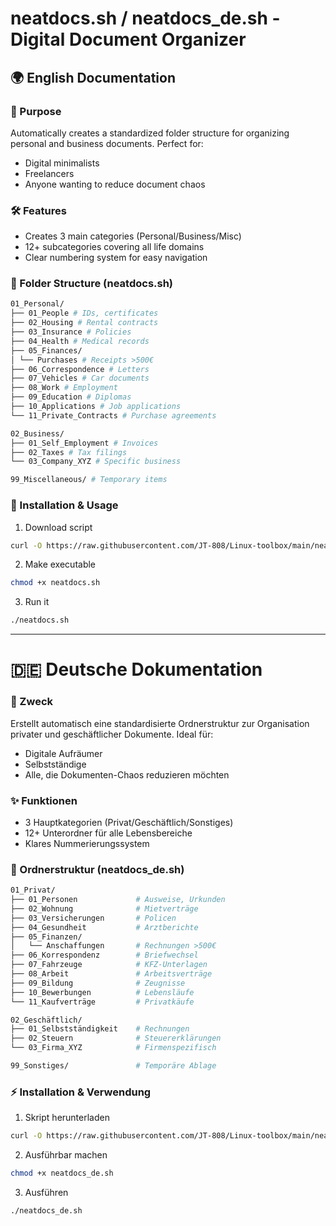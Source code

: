 # neatdocs.sh / neatdocs_de.sh - Digital Document Organizer

## 🌍 English Documentation

### 📌 Purpose
Automatically creates a standardized folder structure for organizing personal and business documents. Perfect for:
- Digital minimalists
- Freelancers
- Anyone wanting to reduce document chaos

### 🛠 Features
- Creates 3 main categories (Personal/Business/Misc)
- 12+ subcategories covering all life domains
- Clear numbering system for easy navigation

### 📂 Folder Structure (neatdocs.sh)
```bash
01_Personal/
├── 01_People # IDs, certificates
├── 02_Housing # Rental contracts
├── 03_Insurance # Policies
├── 04_Health # Medical records
├── 05_Finances/
│ └── Purchases # Receipts >500€
├── 06_Correspondence # Letters
├── 07_Vehicles # Car documents
├── 08_Work # Employment
├── 09_Education # Diplomas
├── 10_Applications # Job applications
└── 11_Private_Contracts # Purchase agreements

02_Business/
├── 01_Self_Employment # Invoices
├── 02_Taxes # Tax filings
└── 03_Company_XYZ # Specific business

99_Miscellaneous/ # Temporary items
```

### 🚀 Installation & Usage

 1. Download script
 ```bash
curl -O https://raw.githubusercontent.com/JT-808/Linux-toolbox/main/neatdocs/neatdocs.sh
```
 2. Make executable
 ```bash
chmod +x neatdocs.sh
```
 3. Run it
 ```bash
./neatdocs.sh
```
---
# 🇩🇪 Deutsche Dokumentation
### 📌 Zweck
Erstellt automatisch eine standardisierte Ordnerstruktur zur Organisation privater und geschäftlicher Dokumente. Ideal für:
- Digitale Aufräumer
- Selbstständige
- Alle, die Dokumenten-Chaos reduzieren möchten

### ✨ Funktionen
- 3 Hauptkategorien (Privat/Geschäftlich/Sonstiges)
- 12+ Unterordner für alle Lebensbereiche
- Klares Nummerierungssystem

### 📂 Ordnerstruktur (neatdocs_de.sh)
```bash
01_Privat/
├── 01_Personen             # Ausweise, Urkunden
├── 02_Wohnung              # Mietverträge
├── 03_Versicherungen       # Policen
├── 04_Gesundheit           # Arztberichte
├── 05_Finanzen/
│   └── Anschaffungen       # Rechnungen >500€
├── 06_Korrespondenz        # Briefwechsel
├── 07_Fahrzeuge            # KFZ-Unterlagen
├── 08_Arbeit               # Arbeitsverträge
├── 09_Bildung              # Zeugnisse
├── 10_Bewerbungen          # Lebensläufe
└── 11_Kaufverträge         # Privatkäufe

02_Geschäftlich/
├── 01_Selbstständigkeit    # Rechnungen
├── 02_Steuern              # Steuererklärungen
└── 03_Firma_XYZ            # Firmenspezifisch

99_Sonstiges/               # Temporäre Ablage
```
### ⚡ Installation & Verwendung

1. Skript herunterladen
```bash
curl -O https://raw.githubusercontent.com/JT-808/Linux-toolbox/main/neatdocs/neatdocs_de.sh
```
2. Ausführbar machen
```bash
chmod +x neatdocs_de.sh
```
3. Ausführen
```bash
./neatdocs_de.sh
```
